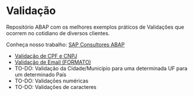 ﻿# Validação
Repositório ABAP com os melhores exemplos práticos de Validações que ocorrem no cotidiano de diversos clientes.

Conheça nosso trabalho: [SAP Consultores ABAP](http://www.sapconsultores.com.br/tecnico/abap)

* [Validação de CPF e CNPJ](http://www.sapconsultores.com.br/tecnico/abap/validacoes/#cpf-cnpj)
* [Validação de Email (FORMATO)](http://www.sapconsultores.com.br/tecnico/abap/validacoes/#email)
* TO-DO: Validação da Cidade/Município para uma determinada UF para um determinado País
* TO-DO: Validações numéricas
* TO-DO: Validações de caracteres
